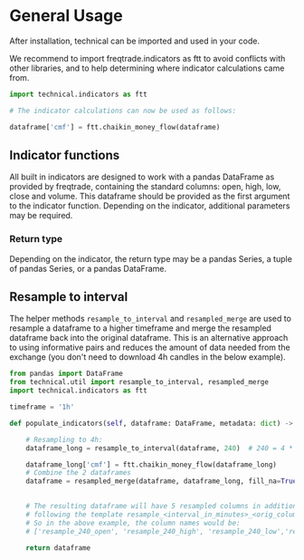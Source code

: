 # General Usage

After installation, technical can be imported and used in your code.

We recommend to import freqtrade.indicators as ftt to avoid conflicts with other libraries, and to help determining where indicator calculations came from.

```python
import technical.indicators as ftt

# The indicator calculations can now be used as follows:

dataframe['cmf'] = ftt.chaikin_money_flow(dataframe)
```

## Indicator functions

All built in indicators are designed to work with a pandas DataFrame as provided by freqtrade, containing the standard columns: open, high, low, close and volume.
This dataframe should be provided as the first argument to the indicator function.
Depending on the indicator, additional parameters may be required.

### Return type

Depending on the indicator, the return type may be a pandas Series, a tuple of pandas Series, or a pandas DataFrame.

## Resample to interval

The helper methods `resample_to_interval` and `resampled_merge` are used to resample a dataframe to a higher timeframe and merge the resampled dataframe back into the original dataframe.
This is an alternative approach to using informative pairs and reduces the amount of data needed from the exchange (you don't need to download 4h candles in the below example).

```python
from pandas import DataFrame
from technical.util import resample_to_interval, resampled_merge
import technical.indicators as ftt

timeframe = '1h'

def populate_indicators(self, dataframe: DataFrame, metadata: dict) -> DataFrame:

    # Resampling to 4h:
    dataframe_long = resample_to_interval(dataframe, 240)  # 240 = 4 * 60 = 4h

    dataframe_long['cmf'] = ftt.chaikin_money_flow(dataframe_long)
    # Combine the 2 dataframes
    dataframe = resampled_merge(dataframe, dataframe_long, fill_na=True)

    
    # The resulting dataframe will have 5 resampled columns in addition to the regular columns,
    # following the template resample_<interval_in_minutes>_<orig_column_name>.
    # So in the above example, the column names would be:
    # ['resample_240_open', 'resample_240_high', 'resample_240_low','resample_240_close', 'resample_240_cmf']

    return dataframe
```
